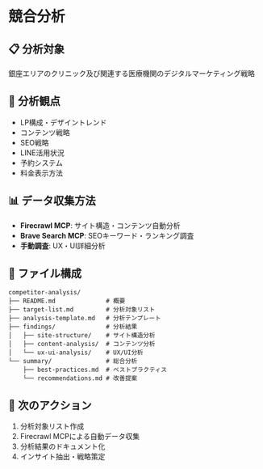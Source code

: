 # 競合分析

## 📋 分析対象
銀座エリアのクリニック及び関連する医療機関のデジタルマーケティング戦略

## 🎯 分析観点
- LP構成・デザイントレンド
- コンテンツ戦略
- SEO戦略
- LINE活用状況
- 予約システム
- 料金表示方法

## 📊 データ収集方法
- **Firecrawl MCP**: サイト構造・コンテンツ自動分析
- **Brave Search MCP**: SEOキーワード・ランキング調査
- **手動調査**: UX・UI詳細分析

## 📁 ファイル構成
```
competitor-analysis/
├── README.md              # 概要
├── target-list.md         # 分析対象リスト
├── analysis-template.md   # 分析テンプレート
├── findings/              # 分析結果
│   ├── site-structure/    # サイト構造分析
│   ├── content-analysis/  # コンテンツ分析
│   └── ux-ui-analysis/    # UX/UI分析
└── summary/               # 総合分析
    ├── best-practices.md  # ベストプラクティス
    └── recommendations.md # 改善提案
```

## 🚀 次のアクション
1. 分析対象リスト作成
2. Firecrawl MCPによる自動データ収集
3. 分析結果のドキュメント化
4. インサイト抽出・戦略策定